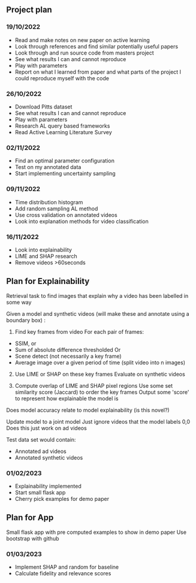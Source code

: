 ## Project plan


### 19/10/2022

- Read and make notes on new paper on active learning
- Look through references and find similar potentially useful papers
- Look through and run source code from masters project
- See what results I can and cannot reproduce
- Play with parameters
- Report on what I learned from paper and what parts of the project I could reproduce myself with the code

### 26/10/2022

- Download Pitts dataset
- See what results I can and cannot reproduce
- Play with parameters
- Research AL query based frameworks
- Read Active Learning Literature Survey

### 02/11/2022

- Find an optimal parameter configuration
- Test on my annotated data
- Start implementing uncertainty sampling

### 09/11/2022

- Time distribution histogram
- Add random sampling AL method
- Use cross validation on annotated videos
- Look into explanation methods for video classification

### 16/11/2022

- Look into explainability
- LIME and SHAP research
- Remove videos >60seconds

## Plan for Explainability

Retrieval task to find images that explain why a video has been labelled in some way

Given a model and synthetic videos (will make these and annotate using a boundary box) :



1. Find key frames from video
For each pair of frames:
- SSIM, or
- Sum of absolute difference thresholded
Or
- Scene detect (not necessarily a key frame)
- Average image over a given period of time (split video into n images)

2. Use LIME or SHAP on these key frames
Evaluate on synthetic videos

3. Compute overlap of LIME and SHAP pixel regions
Use some set similarity score (Jaccard) to order the key frames
Output some 'score' to represent how explainable the model is



Does model accuracy relate to model explainability  (is this novel?)

Update model to a joint model
Just ignore videos that the model labels 0,0
Does this just work on ad videos

Test data set would contain:
- Annotated ad videos
- Annotated synthetic videos


### 01/02/2023

- Explainability implemented
- Start small flask app
- Cherry pick examples for demo paper

## Plan for App

Small flask app with pre computed examples to show in demo paper
Use bootstrap with github

### 01/03/2023

- Implement SHAP and random for baseline
- Calculate fidelity and relevance scores
